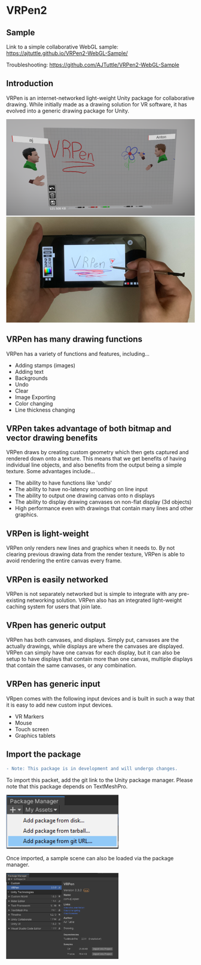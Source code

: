 # VRPen2

## Sample

Link to a simple collaborative WebGL sample: https://ajtuttle.github.io/VRPen2-WebGL-Sample/

Troubleshooting: https://github.com/AJTuttle/VRPen2-WebGL-Sample

## Introduction

VRPen is an internet-networked light-weight Unity package for collaborative drawing. While initially made as a drawing solution for VR software, it has evolved into a generic drawing package for Unity.

<img src="/Runtime/Materials/Readme_images/readme-img0.PNG" width="600" >
<img src="/Runtime/Materials/Readme_images/readme-img1.PNG" width="600" >

## VRPen has many drawing functions
VRPen has a variety of functions and features, including...
- Adding stamps (images)
- Adding text
- Backgrounds
- Undo
- Clear
- Image Exporting
- Color changing
- Line thickness changing
## VRPen takes advantage of both bitmap and vector drawing benefits
VRPen draws by creating custom geometry which then gets captured and rendered down onto a texture. This means that we get benefits of having individual line objects, and also benefits from the output being a simple texture. Some advantages include...
- The ability to have functions like 'undo'
- The ability to have no-latency smoothing on line input
- The ability to output one drawing canvas onto n displays
- The ability to display drawing canvases on non-flat display (3d objects)
- High performance even with drawings that contain many lines and other graphics.
## VRPen is light-weight
VRPen only renders new lines and graphics when it needs to. By not clearing previous drawing data from the render texture, VRPen is able to avoid rendering the entire canvas every frame.
## VRPen is easily networked
VRPen is not separately networked but is simple to integrate with any pre-existing networking solution. VRPen also has an integrated light-weight caching system for users that join late.
## VRpen has generic output
VRPen has both canvases, and displays. Simply put, canvases are the actually drawings, while displays are where the canvases are displayed. VRPen can simply have one canvas for each display, but it can also be setup to have displays that contain more than one canvas, multiple displays that contain the same canvases, or any combination. 
## VRPen has generic input
VRpen comes with the following input devices and is built in such a way that it is easy to add new custom input devices.
- VR Markers
- Mouse
- Touch screen
- Graphics tablets
## Import the package
```diff
- Note: This package is in development and will undergo changes.
```
To import this packet, add the git link to the Unity package manager. Please note that this package depends on TextMeshPro.

<img src="/Runtime/Materials/Readme_images/readme-img2.PNG" width="300" >

Once imported, a sample scene can also be loaded via the package manager.

<img src="/Runtime/Materials/Readme_images/readme-img3.PNG" width="300" >
